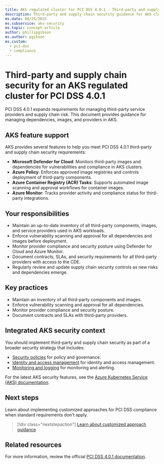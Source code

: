 ```yaml
---
title: AKS regulated cluster for PCI DSS 4.0.1 - Third-party and supply chain security
description: Third-party and supply chain security guidance for AKS clusters for PCI DSS 4.0.1.
ms.date: 06/25/2025
ms.subservice: aks-security
ms.topic: concept-article
author: phillipgibson
ms.author: pgibson
ms.custom:
  - pci-dss
  - compliance
---
```


# Third-party and supply chain security for an AKS regulated cluster for PCI DSS 4.0.1

PCI DSS 4.0.1 expands requirements for managing third-party service providers and supply chain risk. This document provides guidance for managing dependencies, images, and providers in AKS.

## AKS feature support

AKS provides several features to help you meet PCI DSS 4.0.1 third-party and supply chain security requirements:

- **Microsoft Defender for Cloud**: Monitors third-party images and dependencies for vulnerabilities and compliance in AKS clusters.
- **Azure Policy**: Enforces approved image registries and controls deployment of third-party components.
- **Azure Container Registry (ACR) Tasks**: Supports automated image scanning and approval workflows for container images.
- **Azure Monitor**: Tracks provider activity and compliance status for third-party integrations.

## Your responsibilities

- Maintain an up-to-date inventory of all third-party components, images, and service providers used in AKS workloads.
- Enforce vulnerability scanning and approval for all dependencies and images before deployment.
- Monitor provider compliance and security posture using Defender for Cloud and Azure Monitor.
- Document contracts, SLAs, and security requirements for all third-party providers with access to the CDE.
- Regularly review and update supply chain security controls as new risks and dependencies emerge.

## Key practices

- Maintain an inventory of all third-party components and images.
- Enforce vulnerability scanning and approval for all dependencies.
- Monitor provider compliance and security posture.
- Document contracts and SLAs with third-party providers.

## Integrated AKS security context

You should implement third-party and supply chain security as part of a broader security strategy that includes:

- [Security policies](pci-dss-policy.md) for policy and governance.
- [Identity and access management](pci-dss-identity.md) for identity and access management.
- [Monitoring and logging](pci-dss-monitor.md) for monitoring and alerting.

For the latest AKS security features, see the [Azure Kubernetes Service (AKS) documentation](/azure/aks/).

## Next steps

Learn about implementing customized approaches for PCI DSS compliance when standard requirements don't apply.

> [!div class="nextstepaction"]
> [Learn about customized approach guidance](pci-dss-customized-approach-guidance.md)

## Related resources

For more information, review the official [PCI DSS 4.0.1 documentation](https://www.pcisecuritystandards.org/).

